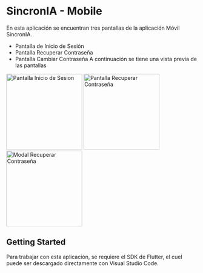 # SincronIA - Mobile

En esta aplicación se encuentran tres pantallas de la aplicación Móvil SincronIA.

- Pantalla de Inicio de Sesión
- Pantalla Recuperar Contraseña
- Pantalla Cambiar Contraseña
A continuación se tiene una vista previa de las pantallas

<img src="https://github.com/user-attachments/assets/d874fedc-e820-4622-933b-c387061ac631" alt="Pantalla Inicio de Sesion" width="200"/>
<img src="https://github.com/user-attachments/assets/21bce36a-e841-4081-af31-596bf33a7255" alt="Pantalla Recuperar Contraseña" width="200"/>
<img src="https://github.com/user-attachments/assets/d874fedc-e820-4622-933b-c387061ac631" alt="Modal Recuperar Contraseña" width="200"/>

## Getting Started
Para trabajar con esta aplicación, se requiere el SDK de Flutter, el cuel puede ser descargado directamente con Visual Studio Code.
